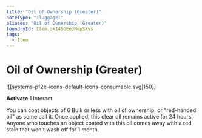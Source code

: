 ```yaml
---
title: "Oil of Ownership (Greater)"
noteType: ":luggage:"
aliases: "Oil of Ownership (Greater)"
foundryId: Item.okI45GEeJMepSXvs
tags:
  - Item
---
```


# Oil of Ownership (Greater)
![[systems-pf2e-icons-default-icons-consumable.svg|150]]

**Activate** 1 Interact

You can coat objects of 6 Bulk or less with oil of ownership, or "red-handed oil" as some call it. Once applied, this clear oil remains active for 24 hours. Anyone who touches an object coated with this oil comes away with a red stain that won't wash off for 1 month.
